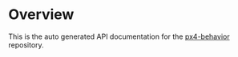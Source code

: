 # Overview

This is the auto generated API documentation for the [px4-behavior](https://github.com/robin-mueller/px4-behavior) repository.